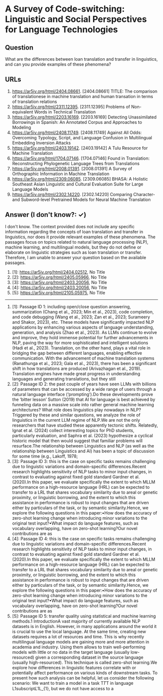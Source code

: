 # A Survey of Code-switching: Linguistic and Social Perspectives for Language Technologies

## Question

What are the differences between loan translation and transfer in linguistics, and can you provide examples of these phenomena?

## URLs

1. https://ar5iv.org/html/2404.08661. [2404.08661] TITLE: The comparison of translationese in machine translation and human transation in terms of translation relations
2. https://ar5iv.org/html/2311.12395. [2311.12395] Problems of Non-equivalent Words in Technical Translation
3. https://ar5iv.org/html/2203.16169. [2203.16169] Detecting Unassimilated Borrowings in Spanish: An Annotated Corpus and Approaches to Modeling
4. https://ar5iv.org/html/2408.11749. [2408.11749] Against All Odds: Overcoming Typology, Script, and Language Confusion in Multilingual Embedding Inversion Attacks
5. https://ar5iv.org/html/2403.19142. [2403.19142] A Tulu Resource for Machine Translation
6. https://ar5iv.org/html/1704.07146. [1704.07146] Found in Translation: Reconstructing Phylogenetic Language Trees from Translations
7. https://ar5iv.org/html/2008.01391. [2008.01391] A Survey of Orthographic Information in Machine Translation
8. https://ar5iv.org/html/2309.06085. [2309.06085] BHASA: A Holistic Southeast Asian Linguistic and Cultural Evaluation Suite for Large Language Models
9. https://ar5iv.org/html/2302.14220. [2302.14220] Comparing Character- and Subword-level Pretrained Models for Neural Machine Translation

## Answer (I don't know?: ✓)

I don't know. The context provided does not include any specific information regarding the concepts of loan translation and transfer in linguistics, nor does it provide relevant examples of these phenomena. The passages focus on topics related to natural language processing (NLP), machine learning, and multilingual models, but they do not define or elaborate on linguistic strategies such as loan translation or transfer. Therefore, I am unable to answer your question based on the available passages.

1. [1]:  https://ar5iv.org/html/2404.02512, No Title
2. [2]:  https://ar5iv.org/html/2405.05966, No Title
3. [3]:  https://ar5iv.org/html/2403.20056, No Title
4. [4]:  https://ar5iv.org/html/2403.20056, No Title
5. [5]:  https://ar5iv.org/html/2105.05975, No Title
---
1. [1]:  Passage ID 1: including open/close question answering, summarization (Chang et al., 2023; Min et al., 2023), code completion, and code debugging (Wang et al., 2023; Zan et al., 2023; Surameery and Shakor, 2023), etc. These models have significantly impacted NLP applications by enhancing various aspects of language understanding, generation, and analysis (Zhao et al., 2023). As LLMs continue to evolve and improve, they hold immense potential for further advancements in NLP, paving the way for more sophisticated and intelligent solutions (Hadi et al., 2023). Translation, on the other hand, plays a vital role in bridging the gap between different languages, enabling effective communication. With the advancement of machine translation systems (Ranathunga et al., 2023; Gala et al., 2023), there has been a significant shift in how translations are produced (Arivazhagan et al., 2019). Translation engines have made great progress in understanding languages and generating translations, but they still
2. [2]:  Passage ID 2: the past couple of years have seen LLMs with billions of parameters that can be accessed by a wide range of users through a natural language interface (‘prompting’).Do these developments prove the ‘bitter lesson’ Sutton (2019) that AI for language is best achieved by funneling data on a massive scale into rather general machine learning architectures? What role does linguistics play nowadays in NLP? Triggered by these and similar questions, we analyze the role of linguistics in the current LLM regime of NLP.We are not the only researchers that have studied these apparently tectonic shifts. Relatedly, Ignat et al. (2024) collect interesting topics for PhD students, particularly evaluation, and Saphra et al. (2023) hypothesize a cyclical historic model that then would suggest that familiar problems will resurface.The relationship between Linguistics and NLP (as well as the relationship between Linguistics and AI) has been a topic of discussion for some time (e.g., Lakoff, 1978;
3. [3]:  Passage ID 3: this is the case on specific tasks remains challenging due to linguistic variations and domain-specific differences.Recent research highlights sensitivity of NLP tasks to minor input changes, in contrast to evaluating against fixed gold standard Gardner et al. (2020).In this paper, we evaluate specifically the extent to which MLLM performance on a high-resource language (HRL) can be expected to transfer to a LRL that shares vocabulary similarity due to areal or genetic proximity, or linguistic borrowing, and the extent to which this assistance in performance is robust to input changes that are driven either by particulars of the task, or by semantic similarity.Hence, we explore the following questions in this paper:•How does the accuracy of zero-shot learning change when introducing minor variations to the original test input?•What impact do language features, such as vocabulary overlapping, have on zero-shot learning?Our novel contributions are as
4. [4]:  Passage ID 4: this is the case on specific tasks remains challenging due to linguistic variations and domain-specific differences.Recent research highlights sensitivity of NLP tasks to minor input changes, in contrast to evaluating against fixed gold standard Gardner et al. (2020).In this paper, we evaluate specifically the extent to which MLLM performance on a high-resource language (HRL) can be expected to transfer to a LRL that shares vocabulary similarity due to areal or genetic proximity, or linguistic borrowing, and the extent to which this assistance in performance is robust to input changes that are driven either by particulars of the task, or by semantic similarity.Hence, we explore the following questions in this paper:•How does the accuracy of zero-shot learning change when introducing minor variations to the original test input?•What impact do language features, such as vocabulary overlapping, have on zero-shot learning?Our novel contributions are as
5. [5]:  Passage ID 5: transfer quality using statistical and machine learning methods.1 IntroductionA vast majority of currently available NLP datasets is in English. However, in many applications around the world it is crucial to use the local language. At the same time, creating new datasets requires a lot of resources and time. This is why recently multilingual language models are gaining more and more attention in academia and industry. Using them allows to train well-performing models with little or no data in the target language (usually low-resourced) given a corresponding dataset in the source language (usually high-resourced). This technique is called zero-shot learning.We explore how differences in linguistic features correlate with or potentially affect performance on various kinds of downstream tasks. To present how such analysis can be helpful, let us consider the following scenario: We want to train a model in a task T𝑇T in language L1subscript𝐿1L_{1}, but we do not have access to a